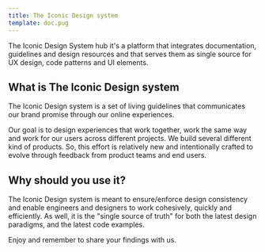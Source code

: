 ```yaml
---
title: The Iconic Design system
template: doc.pug
---
```


 The Iconic Design System hub it's a platform that integrates documentation, guidelines and design resources and that serves them as single source for UX design, code patterns and UI elements.

## What is The Iconic Design system
The Iconic Design system is a set of living guidelines that communicates our brand promise through our online experiences.

Our goal is to design experiences that work together, work the same way and work for our users across different projects. We build several different kind of products. So, this effort is relatively new and intentionally crafted to evolve through feedback from product teams and end users.

## Why should you use it?
 The Iconic Design system is meant to ensure/enforce design consistency and enable engineers and designers to work cohesively, quickly and efficiently. As well, it is the "single source of truth" for both the latest design paradigms, and the latest code examples.

Enjoy and remember to share your findings with us.
